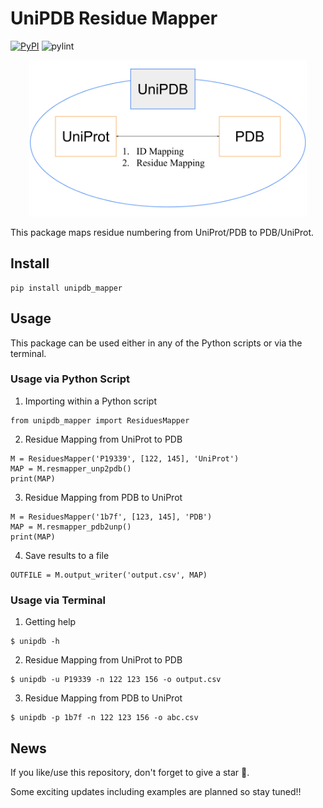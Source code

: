 # UniPDB Residue Mapper 
[![PyPI](https://img.shields.io/pypi/v/unipdb_mapper?logo=pypi)](https://pypi.org/project/unipdb-mapper)
![pylint](https://img.shields.io/badge/PyLint-8.51-yellow?logo=python&logoColor=white)

<p align="center"><img src="https://github.com/HrishiDhondge/unipdb_mapper/raw/main/.github/unipdb_mapper.png" height="250"/></p>

This package maps residue numbering from UniProt/PDB to PDB/UniProt. 

## Install

```
pip install unipdb_mapper
```

## Usage
This package can be used either in any of the Python scripts or via the terminal. 

### Usage via Python Script

1. Importing within a Python script
```
from unipdb_mapper import ResiduesMapper
```

2. Residue Mapping from UniProt to PDB
```
M = ResiduesMapper('P19339', [122, 145], 'UniProt')
MAP = M.resmapper_unp2pdb()
print(MAP)
```

3. Residue Mapping from PDB to UniProt
```
M = ResiduesMapper('1b7f', [123, 145], 'PDB')
MAP = M.resmapper_pdb2unp()
print(MAP)
```

4. Save results to a file
```
OUTFILE = M.output_writer('output.csv', MAP)
```

### Usage via Terminal
1. Getting help

```
$ unipdb -h
```

2. Residue Mapping from UniProt to PDB
```
$ unipdb -u P19339 -n 122 123 156 -o output.csv
```

3. Residue Mapping from PDB to UniProt
```
$ unipdb -p 1b7f -n 122 123 156 -o abc.csv
```


## News
If you like/use this repository, don't forget to give a star 🌟.

Some exciting updates including examples are planned so stay tuned!!
